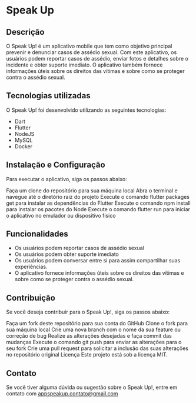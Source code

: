# Speak Up
## Descrição
O Speak Up! é um aplicativo mobile que tem como objetivo principal prevenir e denunciar casos de assédio sexual. Com este aplicativo, os usuários podem reportar casos de assédio, enviar fotos e detalhes sobre o incidente e obter suporte imediato. O aplicativo também fornece informações úteis sobre os direitos das vítimas e sobre como se proteger contra o assédio sexual.

## Tecnologias utilizadas
O Speak Up! foi desenvolvido utilizando as seguintes tecnologias:

- Dart
- Flutter
- NodeJS
- MySQL
- Docker

## Instalação e Configuração
Para executar o aplicativo, siga os passos abaixo:

Faça um clone do repositório para sua máquina local
Abra o terminal e navegue até o diretório raiz do projeto
Execute o comando flutter packages get para instalar as dependências do Flutter
Execute o comando npm install para instalar os pacotes do Node
Execute o comando flutter run para iniciar o aplicativo no emulador ou dispositivo físico

## Funcionalidades
- Os usuários podem reportar casos de assédio sexual
- Os usuários podem obter suporte imediato
- Os usuários podem conversar entre si para assim compartilhar suas experiências.
- O aplicativo fornece informações úteis sobre os direitos das vítimas e sobre como se proteger contra o assédio sexual.

## Contribuição
Se você deseja contribuir para o Speak Up!, siga os passos abaixo:

Faça um fork deste repositório para sua conta do GitHub
Clone o fork para sua máquina local
Crie uma nova branch com o nome da sua feature ou correção de bug
Realize as alterações desejadas e faça commit das mudanças
Execute o comando git push para enviar as alterações para o seu fork
Crie uma pull request para solicitar a inclusão das suas alterações no repositório original
Licença
Este projeto está sob a licença MIT.

## Contato
Se você tiver alguma dúvida ou sugestão sobre o Speak Up!, entre em contato com appspeakup.contato@gmail.com
